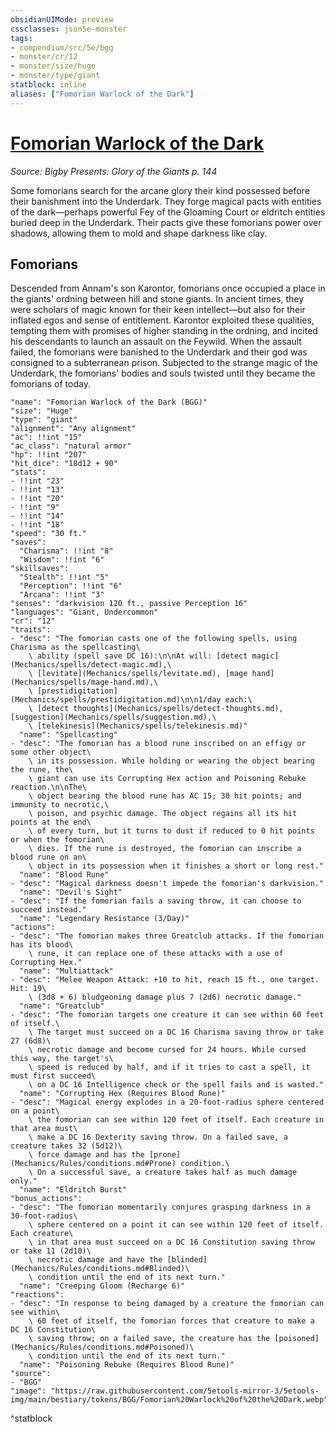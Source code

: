```yaml
---
obsidianUIMode: preview
cssclasses: json5e-monster
tags:
- compendium/src/5e/bgg
- monster/cr/12
- monster/size/huge
- monster/type/giant
statblock: inline
aliases: ["Fomorian Warlock of the Dark"]
---
```

# [Fomorian Warlock of the Dark](Mechanics\bestiary\giant/fomorian-warlock-of-the-dark-bgg.md)
*Source: Bigby Presents: Glory of the Giants p. 144*  

Some fomorians search for the arcane glory their kind possessed before their banishment into the Underdark. They forge magical pacts with entities of the dark—perhaps powerful Fey of the Gloaming Court or eldritch entities buried deep in the Underdark. Their pacts give these fomorians power over shadows, allowing them to mold and shape darkness like clay.

## Fomorians

Descended from Annam's son Karontor, fomorians once occupied a place in the giants' ordning between hill and stone giants. In ancient times, they were scholars of magic known for their keen intellect—but also for their inflated egos and sense of entitlement. Karontor exploited these qualities, tempting them with promises of higher standing in the ordning, and incited his descendants to launch an assault on the Feywild. When the assault failed, the fomorians were banished to the Underdark and their god was consigned to a subterranean prison. Subjected to the strange magic of the Underdark, the fomorians' bodies and souls twisted until they became the fomorians of today.

```statblock
"name": "Fomorian Warlock of the Dark (BGG)"
"size": "Huge"
"type": "giant"
"alignment": "Any alignment"
"ac": !!int "15"
"ac_class": "natural armor"
"hp": !!int "207"
"hit_dice": "18d12 + 90"
"stats":
- !!int "23"
- !!int "13"
- !!int "20"
- !!int "9"
- !!int "14"
- !!int "18"
"speed": "30 ft."
"saves":
  "Charisma": !!int "8"
  "Wisdom": !!int "6"
"skillsaves":
  "Stealth": !!int "5"
  "Perception": !!int "6"
  "Arcana": !!int "3"
"senses": "darkvision 120 ft., passive Perception 16"
"languages": "Giant, Undercommon"
"cr": "12"
"traits":
- "desc": "The fomorian casts one of the following spells, using Charisma as the spellcasting\
    \ ability (spell save DC 16):\n\nAt will: [detect magic](Mechanics/spells/detect-magic.md),\
    \ [levitate](Mechanics/spells/levitate.md), [mage hand](Mechanics/spells/mage-hand.md),\
    \ [prestidigitation](Mechanics/spells/prestidigitation.md)\n\n1/day each:\
    \ [detect thoughts](Mechanics/spells/detect-thoughts.md), [suggestion](Mechanics/spells/suggestion.md),\
    \ [telekinesis](Mechanics/spells/telekinesis.md)"
  "name": "Spellcasting"
- "desc": "The fomorian has a blood rune inscribed on an effigy or some other object\
    \ in its possession. While holding or wearing the object bearing the rune, the\
    \ giant can use its Corrupting Hex action and Poisoning Rebuke reaction.\n\nThe\
    \ object bearing the blood rune has AC 15; 30 hit points; and immunity to necrotic,\
    \ poison, and psychic damage. The object regains all its hit points at the end\
    \ of every turn, but it turns to dust if reduced to 0 hit points or when the fomorian\
    \ dies. If the rune is destroyed, the fomorian can inscribe a blood rune on an\
    \ object in its possession when it finishes a short or long rest."
  "name": "Blood Rune"
- "desc": "Magical darkness doesn't impede the fomorian's darkvision."
  "name": "Devil's Sight"
- "desc": "If the fomorian fails a saving throw, it can choose to succeed instead."
  "name": "Legendary Resistance (3/Day)"
"actions":
- "desc": "The fomorian makes three Greatclub attacks. If the fomorian has its blood\
    \ rune, it can replace one of these attacks with a use of Corrupting Hex."
  "name": "Multiattack"
- "desc": "Melee Weapon Attack: +10 to hit, reach 15 ft., one target. Hit: 19\
    \ (3d8 + 6) bludgeoning damage plus 7 (2d6) necrotic damage."
  "name": "Greatclub"
- "desc": "The fomorian targets one creature it can see within 60 feet of itself.\
    \ The target must succeed on a DC 16 Charisma saving throw or take 27 (6d8)\
    \ necrotic damage and become cursed for 24 hours. While cursed this way, the target's\
    \ speed is reduced by half, and if it tries to cast a spell, it must first succeed\
    \ on a DC 16 Intelligence check or the spell fails and is wasted."
  "name": "Corrupting Hex (Requires Blood Rune)"
- "desc": "Magical energy explodes in a 20-foot-radius sphere centered on a point\
    \ the fomorian can see within 120 feet of itself. Each creature in that area must\
    \ make a DC 16 Dexterity saving throw. On a failed save, a creature takes 32 (5d12)\
    \ force damage and has the [prone](Mechanics/Rules/conditions.md#Prone) condition.\
    \ On a successful save, a creature takes half as much damage only."
  "name": "Eldritch Burst"
"bonus_actions":
- "desc": "The fomorian momentarily conjures grasping darkness in a 30-foot-radius\
    \ sphere centered on a point it can see within 120 feet of itself. Each creature\
    \ in that area must succeed on a DC 16 Constitution saving throw or take 11 (2d10)\
    \ necrotic damage and have the [blinded](Mechanics/Rules/conditions.md#Blinded)\
    \ condition until the end of its next turn."
  "name": "Creeping Gloom (Recharge 6)"
"reactions":
- "desc": "In response to being damaged by a creature the fomorian can see within\
    \ 60 feet of itself, the fomorian forces that creature to make a DC 16 Constitution\
    \ saving throw; on a failed save, the creature has the [poisoned](Mechanics/Rules/conditions.md#Poisoned)\
    \ condition until the end of its next turn."
  "name": "Poisoning Rebuke (Requires Blood Rune)"
"source":
- "BGG"
"image": "https://raw.githubusercontent.com/5etools-mirror-3/5etools-img/main/bestiary/tokens/BGG/Fomorian%20Warlock%20of%20the%20Dark.webp"
```
^statblock